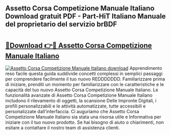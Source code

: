 ## Assetto Corsa Competizione Manuale Italiano Download gratuit PDF - Part-HiT Italiano Manuale del proprietario del servizio brBDF

# <h2><a href="http://df9mrt5.blite.top/?on=Assetto+Corsa+Competizione+Manuale+Italiano">🔗Download 👉🔴 Assetto Corsa Competizione Manuale Italiano</a></h2>

[![Assetto Corsa Competizione Manuale Italiano download](https://i.imgur.com/lujVjoI.png)](http://df9mrt5.blite.top/?on=Assetto+Corsa+Competizione+Manuale+Italiano)
Apprendimento reso facile questa guida suddivide concetti complessi in semplici passaggi per comprendere facilmente il tuo nuovo REDDDDDDD. Familiarizzare prima di iniziare, prenditi un momento per familiarizzare con le caratteristiche e le capacità del tuo nuovo Assetto Corsa Competizione Manuale Italiano. Le funzionalità avanzate di Assetto Corsa Competizione Manuale Italiano includono il rilevamento di oggetti, la scansione Delle Impronte Digitali, i profili personalizzabili e le attività automatizzate, tutte accessibili e personalizzate dall'interfaccia. Ci auguriamo che Assetto Corsa Competizione Manuale Italiano sia stata una risorsa utile e Informativa per iniziare con il tuo nuovo prodotto. Se hai bisogno di aiuto o chiarimenti, non esitare a contattare il nostro team di assistenza clienti.
